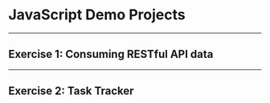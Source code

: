 # JavaScript Demo Projects

***

## Exercise 1: Consuming RESTful API data

***

## Exercise 2: Task Tracker

